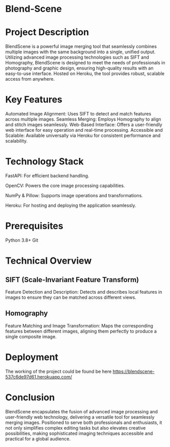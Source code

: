 # Blend-Scene
# Project Description
BlendScene is a powerful image merging tool that seamlessly combines multiple images with the same background into a single, unified output. Utilizing advanced image processing technologies such as SIFT and Homography, BlendScene is designed to meet the needs of professionals in photography and graphic design, ensuring high-quality results with an easy-to-use interface. Hosted on Heroku, the tool provides robust, scalable access from anywhere.

# Key Features
Automated Image Alignment: Uses SIFT to detect and match features across multiple images.
Seamless Merging: Employs Homography to align and stitch images seamlessly.
Web-Based Interface: Offers a user-friendly web interface for easy operation and real-time processing.
Accessible and Scalable: Available universally via Heroku for consistent performance and scalability.


# Technology Stack
FastAPI: For efficient backend handling.

OpenCV: Powers the core image processing capabilities.

NumPy & Pillow: Supports image operations and transformations.

Heroku: For hosting and deploying the application seamlessly.

# Prerequisites
Python 3.8+
Git

# Technical Overview
## SIFT (Scale-Invariant Feature Transform)
Feature Detection and Description: 
Detects and describes local features in images to ensure they can be matched across different views.
## Homography
Feature Matching and Image Transformation: 
Maps the corresponding features between different images, aligning them perfectly to produce a single composite image.

# Deployment
The working of the project could be found be here https://blendscene-537c6de97d61.herokuapp.com/

# Conclusion
BlendScene encapsulates the fusion of advanced image processing and user-friendly web technology, delivering a versatile tool for seamlessly merging images. Positioned to serve both professionals and enthusiasts, it not only simplifies complex editing tasks but also elevates creative possibilities, making sophisticated imaging techniques accessible and practical for a global audience.

